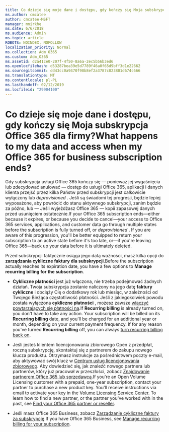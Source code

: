 ```yaml
---
title: Co dzieje się moje dane i dostępu, gdy kończy się Moja subskrypcja Office 365 dla firmy?
ms.author: cmcatee
author: cmcatee-MSFT
manager: mnirkhe
ms.date: 6/6/2018
ms.audience: Admin
ms.topic: article
ROBOTS: NOINDEX, NOFOLLOW
localization_priority: Normal
ms.collection: Adm_O365
ms.custom: Adm_O365
ms.assetid: d2a41ce0-207f-4f50-8a6a-2ec5b56b3ed6
ms.openlocfilehash: d53287bea39e5d7789f46a0f65d9bff3d1e22662
ms.sourcegitcommit: dd43cc0a9470f98b8ef2a3787c823801d674c666
ms.translationtype: MT
ms.contentlocale: pl-PL
ms.lasthandoff: 02/12/2019
ms.locfileid: "29904100"
---
```

# <a name="what-happens-to-my-data-and-access-when-my-office-365-for-business-subscription-ends"></a><span data-ttu-id="bdef4-102">Co dzieje się moje dane i dostępu, gdy kończy się Moja subskrypcja Office 365 dla firmy?</span><span class="sxs-lookup"><span data-stu-id="bdef4-102">What happens to my data and access when my Office 365 for business subscription ends?</span></span>

<span data-ttu-id="bdef4-p101">Gdy subskrypcja usługi Office 365 kończy się — ponieważ jej wygaśnięcia lub zdecydować anulować — dostęp do usługi Office 365, aplikacji i danych klienta przejść przez kilka Państw przed subskrypcji jest całkowicie wyłączony lub *deprovisioned*  . Jeśli są świadomi tej progresji, będzie lepiej wyposażone, aby powrócić do stanu aktywnego subskrypcji, zanim będzie za późno, lub — Jeśli wyjeżdżasz Office 365 — kopii zapasowej danych przed usunięciem ostatecznie.</span><span class="sxs-lookup"><span data-stu-id="bdef4-p101">If your Office 365 subscription ends—either because it expires, or because you decide to cancel—your access to Office 365 services, applications, and customer data go through multiple states before the subscription is fully turned off, or  *deprovisioned*  . If you are aware of this progression, you'll be better equipped to return your subscription to an active state before it's too late, or—if you're leaving Office 365—back up your data before it is ultimately deleted.</span></span> 
  
<span data-ttu-id="bdef4-105">Przed subskrypcji faktycznie osiąga jego datą ważności, masz kilka opcji do **zarządzania cykliczne faktury dla subskrypcji**.</span><span class="sxs-lookup"><span data-stu-id="bdef4-105">Before the subscription actually reaches its expiration date, you have a few options to **Manage recurring billing for the subscription**.</span></span> 
  
- <span data-ttu-id="bdef4-p102">**Cykliczne płatności** jest już włączona, nie trzeba podejmować żadnych działań. Twoja subskrypcja zostanie naliczony na jego datę **faktury cykliczne** i obciąży Cię o dodatkowy rok lub miesiąc, w zależności od Twojego Bieżąca częstotliwość płatności. Jeśli z jakiegokolwiek powodu została wyłączona **cykliczne płatności** , możesz zawsze [włączyć powtarzających się płatności na](https://support.office.com/article/8d83b530-f4ca-47f6-a666-e5791cbacc7e).</span><span class="sxs-lookup"><span data-stu-id="bdef4-p102">If **Recurring billing** is already turned on, you don't have to take any action. Your subscription will be billed on its **Recurring billing** date, and you'll be charged for an additional year or month, depending on your current payment frequency. If for any reason you've turned **Recurring billing** off, you can always [turn recurring billing back on](https://support.office.com/article/8d83b530-f4ca-47f6-a666-e5791cbacc7e).</span></span>
    
- <span data-ttu-id="bdef4-p103">Jeśli jesteś klientem licencjonowania zbiorowego Open z przedpłat, roczną subskrypcję, skontaktuj się z partnerem do zakupu nowego klucza produktu. Otrzymasz instrukcje za pośrednictwem poczty e-mail, aby aktywować swój klucz w [Centrum usług licencjonowania zbiorowego](https://go.microsoft.com/fwlink/p/?LinkID=282016). Aby dowiedzieć się, jak znaleźć nowego partnera lub partnerów, który już pracował w przeszłości, zobacz [Znajdowanie partnerem Office 365 lub sprzedawcą](https://support.office.com/article/b6c18a9b-2aed-4c84-9d75-af709160258c).</span><span class="sxs-lookup"><span data-stu-id="bdef4-p103">If you're an Open Volume Licensing customer with a prepaid, one-year subscription, contact your partner to purchase a new product key. You'll receive instructions via email to activate your key in the [Volume Licensing Service Center](https://go.microsoft.com/fwlink/p/?LinkID=282016). To learn how to find a new partner, or the partner you've worked with in the past, see [Find your Office 365 partner or reseller](https://support.office.com/article/b6c18a9b-2aed-4c84-9d75-af709160258c).</span></span>
    
- <span data-ttu-id="bdef4-112">Jeśli masz Office 365 Business, zobacz [Zarządzanie cykliczne faktury za subskrypcję](https://support.office.com/article/8d83b530-f4ca-47f6-a666-e5791cbacc7e).</span><span class="sxs-lookup"><span data-stu-id="bdef4-112">If you have Office 365 Business, see [Manage recurring billing for your subscription](https://support.office.com/article/8d83b530-f4ca-47f6-a666-e5791cbacc7e).</span></span>
    

